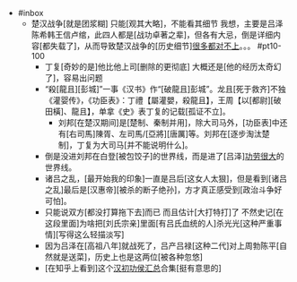 - #inbox
    - 楚汉战争[就是团浆糊]
只能[观其大略]，不能看其细节
我想，主要是吕泽陈希韩王信卢绾，此四人都是[战功卓著之辈]，但各有大忌，倒是详细内容[都失载了]，从而导致楚汉战争的[历史细节][很多都对不上](https://bbs.saraba1st.com/2b/thread-2029003-1-1.html)。。。   #pt10-100
        - 丁复[奇妙的是]他比他上司[删除的更彻底]
大概还是[他的经历太奇幻了]，容易出问题
        - “殺[龍且][彭城]”一事《汉书》作“[破龍且]彭城”。龙且[死于救齐]不独《灌婴传》，《功臣表》：丁禮【屬灌嬰，殺龍且】，王周【以[都尉][破田橫]、龍且】，单拿《史》表丁复的记载[孤证不立]。
            - 刘邦[在楚汉期间]是[楚制、秦制并用]，除大司马外，[功臣表]中还有[右司馬]陳胥、左司馬/[亞將][唐厲]等。刘邦在[逐步淘汰楚制]，丁复为大司马[并不能说明什么]。
        - 倒是没进刘邦在白登[被包饺子]的世界线，而是进了[吕泽][功劳很大](https://bbs.saraba1st.com/2b/thread-2026731-2-1.html)的世界线。
        - 诸吕之乱，[最开始我的印象]一直是吕后[这女人太狠]，但是看到[诸吕之乱]最后是[汉惠帝][被杀的断子绝孙]，方才真正感受到[政治斗争好可怕]。
        - 只能说双方[都没打算拖下去]而已 而且估计[大打特打]了 不然史记[在这段里面]为啥把[刘氏宗亲]里面[有吕氏血统的人]杀光光[这种严重事情][写得这么轻描淡写]
        - 因为吕泽在[高祖八年]就战死了，吕产吕禄[这种二代]对上周勃陈平[自然就是送菜]，历史上也是这两位[被各种忽悠]
        - [在知乎上看到]这个[汉初功侯汇总](zhuanlan.zhihu.com/p/44122899)合集[挺有意思的]
